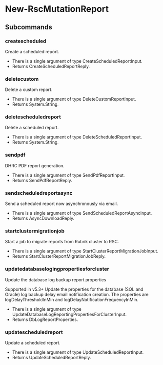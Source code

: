 # New-RscMutationReport
## Subcommands
### createscheduled
Create a scheduled report.

- There is a single argument of type CreateScheduledReportInput.
- Returns CreateScheduledReportReply.
### deletecustom
Delete a custom report.

- There is a single argument of type DeleteCustomReportInput.
- Returns System.String.
### deletescheduledreport
Delete a scheduled report.

- There is a single argument of type DeleteScheduledReportInput.
- Returns System.String.
### sendpdf
DHRC PDF report generation.

- There is a single argument of type SendPdfReportInput.
- Returns SendPdfReportReply.
### sendscheduledreportasync
Send a scheduled report now asynchronously via email.

- There is a single argument of type SendScheduledReportAsyncInput.
- Returns AsyncDownloadReply.
### startclustermigrationjob
Start a job to migrate reports from Rubrik cluster to RSC.

- There is a single argument of type StartClusterReportMigrationJobInput.
- Returns StartClusterReportMigrationJobReply.
### updatedatabaselogingpropertiesforcluster
Update the database log backup report properties

Supported in v5.3+
Update the properties for the database (SQL and Oracle) log backup delay email notification creation. The properties are logDelayThresholdInMin and logDelayNotificationFrequencyInMin.

- There is a single argument of type UpdateDatabaseLogReportingPropertiesForClusterInput.
- Returns DbLogReportProperties.
### updatescheduledreport
Update a scheduled report.

- There is a single argument of type UpdateScheduledReportInput.
- Returns UpdateScheduledReportReply.
